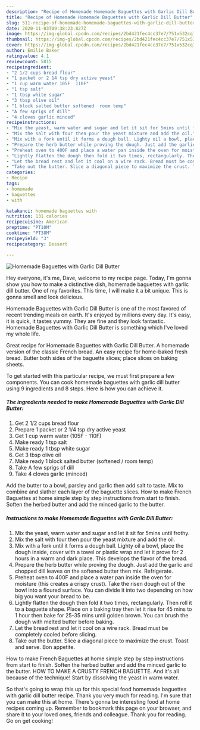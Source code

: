 ```yaml
---
description: "Recipe of Homemade Homemade Baguettes with Garlic Dill Butter"
title: "Recipe of Homemade Homemade Baguettes with Garlic Dill Butter"
slug: 511-recipe-of-homemade-homemade-baguettes-with-garlic-dill-butter
date: 2020-11-03T09:38:23.827Z
image: https://img-global.cpcdn.com/recipes/2bd421fec4cc37e7/751x532cq70/homemade-baguettes-with-garlic-dill-butter-recipe-main-photo.jpg
thumbnail: https://img-global.cpcdn.com/recipes/2bd421fec4cc37e7/751x532cq70/homemade-baguettes-with-garlic-dill-butter-recipe-main-photo.jpg
cover: https://img-global.cpcdn.com/recipes/2bd421fec4cc37e7/751x532cq70/homemade-baguettes-with-garlic-dill-butter-recipe-main-photo.jpg
author: Emilie Baker
ratingvalue: 4.1
reviewcount: 5815
recipeingredient:
- "2 1/2 cups bread flour"
- "1 packet or 2 14 tsp dry active yeast"
- "1 cup warm water 105F  110F"
- "1 tsp salt"
- "1 tbsp white sugar"
- "3 tbsp olive oil"
- "1 block salted butter softened  room temp"
- "A few sprigs of dill"
- "4 cloves garlic minced"
recipeinstructions:
- "Mix the yeast, warm water and sugar and let it sit for 5mins until frothy."
- "Mix the salt with four then pour the yeast mixture and add the oil."
- "Mix with a fork until it forms a dough ball. Lighty oil a bowl, place the dough inside, cover with a towel or plastic wrap and let it prove for 2 hours in a warm and dark place. This develops the flavor of the bread."
- "Prepare the herb butter while proving the dough. Just add the garlic and chopped dill leaves on the softened butter then mix. Refrigerate."
- "Preheat oven to 400F and place a water pan inside the oven for moisture (this creates a crispy crust). Take the risen dough out of the bowl into a floured surface. You can divide it into two depending on how big you want your bread to be."
- "Lightly flatten the dough then fold it two times, rectangularly. Then roll it to a baguette shape. Place on a baking tray then let it rise for 45 mins to 1 hour then bake for 25-35 mins until golden brown. You can brush the dough with melted butter before baking."
- "Let the bread rest and let it cool on a wire rack. Bread must be completely cooled before slicing."
- "Take out the butter. Slice a diagonal piece to maximize the crust. Toast and serve. Bon appetite."
categories:
- Recipe
tags:
- homemade
- baguettes
- with

katakunci: homemade baguettes with 
nutrition: 131 calories
recipecuisine: American
preptime: "PT10M"
cooktime: "PT38M"
recipeyield: "3"
recipecategory: Dessert

---
```



![Homemade Baguettes with Garlic Dill Butter](https://img-global.cpcdn.com/recipes/2bd421fec4cc37e7/751x532cq70/homemade-baguettes-with-garlic-dill-butter-recipe-main-photo.jpg)

Hey everyone, it's me, Dave, welcome to my recipe page. Today, I'm gonna show you how to make a distinctive dish, homemade baguettes with garlic dill butter. One of my favorites. This time, I will make it a bit unique. This is gonna smell and look delicious.

Homemade Baguettes with Garlic Dill Butter is one of the most favored of recent trending meals on earth. It's enjoyed by millions every day. It's easy, it is quick, it tastes yummy. They are fine and they look fantastic. Homemade Baguettes with Garlic Dill Butter is something which I've loved my whole life.

Great recipe for Homemade Baguettes with Garlic Dill Butter. A homemade version of the classic French bread. An easy recipe for home-baked fresh bread. Butter both sides of the baguette slices; place slices on baking sheets.


To get started with this particular recipe, we must first prepare a few components. You can cook homemade baguettes with garlic dill butter using 9 ingredients and 8 steps. Here is how you can achieve it.

<!--inarticleads1-->

##### The ingredients needed to make Homemade Baguettes with Garlic Dill Butter:

1. Get 2 1/2 cups bread flour
1. Prepare 1 packet or 2 1/4 tsp dry active yeast
1. Get 1 cup warm water (105F - 110F)
1. Make ready 1 tsp salt
1. Make ready 1 tbsp white sugar
1. Get 3 tbsp olive oil
1. Make ready 1 block salted butter (softened / room temp)
1. Take A few sprigs of dill
1. Take 4 cloves garlic (minced)


Add the butter to a bowl, parsley and garlic then add salt to taste. Mix to combine and slather each layer of the baguette slices. How to make French Baguettes at home simple step by step instructions from start to finish. Soften the herbed butter and add the minced garlic to the butter. 

<!--inarticleads2-->

##### Instructions to make Homemade Baguettes with Garlic Dill Butter:

1. Mix the yeast, warm water and sugar and let it sit for 5mins until frothy.
1. Mix the salt with four then pour the yeast mixture and add the oil.
1. Mix with a fork until it forms a dough ball. Lighty oil a bowl, place the dough inside, cover with a towel or plastic wrap and let it prove for 2 hours in a warm and dark place. This develops the flavor of the bread.
1. Prepare the herb butter while proving the dough. Just add the garlic and chopped dill leaves on the softened butter then mix. Refrigerate.
1. Preheat oven to 400F and place a water pan inside the oven for moisture (this creates a crispy crust). Take the risen dough out of the bowl into a floured surface. You can divide it into two depending on how big you want your bread to be.
1. Lightly flatten the dough then fold it two times, rectangularly. Then roll it to a baguette shape. Place on a baking tray then let it rise for 45 mins to 1 hour then bake for 25-35 mins until golden brown. You can brush the dough with melted butter before baking.
1. Let the bread rest and let it cool on a wire rack. Bread must be completely cooled before slicing.
1. Take out the butter. Slice a diagonal piece to maximize the crust. Toast and serve. Bon appetite.


How to make French Baguettes at home simple step by step instructions from start to finish. Soften the herbed butter and add the minced garlic to the butter. HOW TO MAKE A CRUSTY FRENCH BAGUETTE. And it&#39;s all because of the technique! Start by dissolving the yeast in warm water. 

So that's going to wrap this up for this special food homemade baguettes with garlic dill butter recipe. Thank you very much for reading. I'm sure that you can make this at home. There's gonna be interesting food at home recipes coming up. Remember to bookmark this page on your browser, and share it to your loved ones, friends and colleague. Thank you for reading. Go on get cooking!
